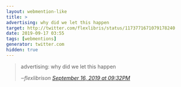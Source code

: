 ```yaml
---
layout: webmention-like
title: >
advertising: why did we let this happen
target: http://twitter.com/flexlibris/status/1173771671079178240
date: 2019-09-17 03:55
tags: [webmentions]
generator: twitter.com
hidden: true
---
```



<blockquote>
<p>advertising: why did we let this happen</p>
<cite>‒<span class="p-author p-name">flexlibris</span>on <a href="http://twitter.com/flexlibris/status/1173771671079178240" rel="external nofollow">September 16, 2019 at 09:32PM</a></cite>
</blockquote>